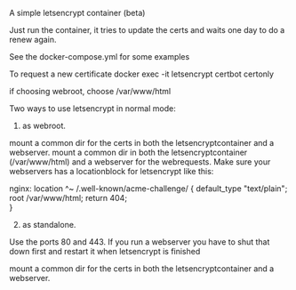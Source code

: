 A simple letsencrypt container (beta)

Just run the container, it tries to update the certs and waits one day to do a renew again.

See the docker-compose.yml for some examples

To request a new certificate
docker exec -it letsencrypt certbot certonly

if choosing webroot, choose /var/www/html


Two ways to use letsencrypt in normal mode:

1) as webroot. 

mount a common dir for the certs in both the letsencryptcontainer and a webserver.
mount a common dir in both the letsencryptcontainer (/var/www/html) and a webserver for the webrequests. Make sure your webservers has a locationblock for letsencrypt like this: 

nginx:
location ^~ /.well-known/acme-challenge/ {
      default_type "text/plain";
      root         /var/www/html;
      return 404;  
}


2) as standalone.

Use the ports 80 and 443. If you run a webserver you have to shut that down first and restart it when letsencrypt is finished

mount a common dir for the certs in both the letsencryptcontainer and a webserver.
